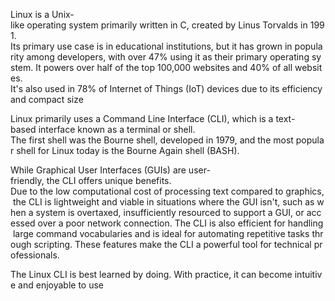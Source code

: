 Linux is a Unix- like operating system primarily written in C, created by Linus Torvalds in 1991.  Its primary use case is in educational institutions, but it has grown in popularity among developers, with over 47% using it as their primary operating system. It powers over half of the top 100,000 websites and 40% of all websites.  It's also used in 78% of Internet of Things (IoT) devices due to its efficiency and compact size 
  
Linux primarily uses a Command Line Interface (CLI), which is a text-based interface known as a terminal or shell.  The first shell was the Bourne shell, developed in 1979, and the most popular shell for Linux today is the Bourne Again shell (BASH).  
  
While Graphical User Interfaces (GUIs) are user-friendly, the CLI offers unique benefits.  Due to the low computational cost of processing text compared to graphics, the CLI is lightweight and viable in situations where the GUI isn't, such as when a system is overtaxed, insufficiently resourced to support a GUI, or accessed over a poor network connection. The CLI is also efficient for handling large command vocabularies and is ideal for automating repetitive tasks through scripting. These features make the CLI a powerful tool for technical professionals.  
  
The Linux CLI is best learned by doing. With practice, it can become intuitive and enjoyable to use